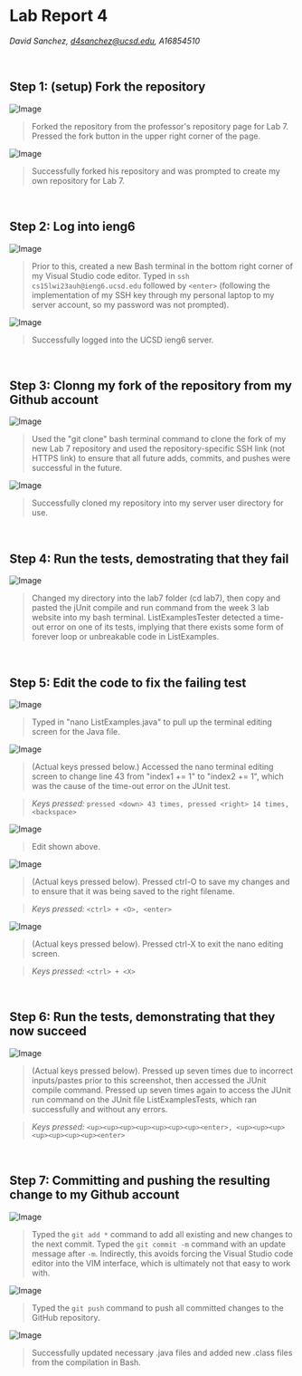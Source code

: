 # Lab Report 4
_David Sanchez, d4sanchez@ucsd.edu, A16854510_

<br>

## Step 1: (setup) Fork the repository

![Image](lab7report/fork.png)

> Forked the repository from the professor's repository page for Lab 7.  Pressed the fork button in the upper right corner of the page.

![Image](lab7report/forkafter.png)

> Successfully forked his repository and was prompted to create my own repository for Lab 7.

<br>

## Step 2: Log into ieng6

![Image](lab7report/login.png)

> Prior to this, created a new Bash terminal in the bottom right corner of my Visual Studio code editor.  Typed in `ssh cs15lwi23auh@ieng6.ucsd.edu` followed by `<enter>` (following the implementation of my SSH key through my personal laptop to my server account, so my password was not prompted).

![Image](lab7report/loginafter.png)

> Successfully logged into the UCSD ieng6 server.

<br>

## Step 3: Clonng my fork of the repository from my Github account

![Image](lab7report/gitclone.png)

> Used the "git clone" bash terminal command to clone the fork of my new Lab 7 repository and used the repository-specific SSH link (not HTTPS link) to ensure that all future adds, commits, and pushes were successful in the future.

![Image](lab7report/gitcloneafter.png)

> Successfully cloned my repository into my server user directory for use.

<br>

## Step 4: Run the tests, demostrating that they fail

![Image](lab7report/junitfail.png)

> Changed my directory into the lab7 folder (cd lab7), then copy and pasted the jUnit compile and run command from the week 3 lab website into my bash terminal.  ListExamplesTester detected a time-out error on one of its tests, implying that there exists some form of forever loop or unbreakable code in ListExamples.

<br>

## Step 5: Edit the code to fix the failing test

![Image](lab7report/nano.png)

> Typed in "nano ListExamples.java" to pull up the terminal editing screen for the Java file.

![Image](lab7report/nanoafter.png)

> (Actual keys pressed below.)  Accessed the nano terminal editing screen to change line 43 from "index1 += 1" to "index2 += 1", which was the cause of the time-out error on the JUnit test.

> _Keys pressed:_ `pressed <down> 43 times, pressed <right> 14 times, <backspace>`

![Image](lab7report/nanoedit.png)

> Edit shown above.

![Image](lab7report/nanosave.png)

> (Actual keys pressed below).  Pressed ctrl-O to save my changes and to ensure that it was being saved to the right filename.

> _Keys pressed:_ `<ctrl> + <O>, <enter>`

![Image](lab7report/nanoexit.png)

> (Actual keys pressed below).  Pressed ctrl-X to exit the nano editing screen.

> _Keys pressed:_ `<ctrl> + <X>`

<br>

## Step 6: Run the tests, demonstrating that they now succeed

![Image](lab7report/recompile.png)

> (Actual keys pressed below).  Pressed up seven times due to incorrect inputs/pastes prior to this screenshot, then accessed the JUnit compile command.  Pressed up seven times again to access the JUnit run command on the JUnit file ListExamplesTests, which ran successfully and without any errors.

> _Keys pressed:_ `<up><up><up><up><up><up><up><enter>, <up><up><up><up><up><up><up><enter>`

<br>

## Step 7: Committing and pushing the resulting change to my Github account

![Image](lab7report/gitaddcommit.png)

> Typed the `git add *` command to add all existing and new changes to the next commit.  Typed the `git commit -m` command with an update message after `-m`.  Indirectly, this avoids forcing the Visual Studio code editor into the VIM interface, which is ultimately not that easy to work with.  

![Image](lab7report/gitpush.png)

> Typed the `git push` command to push all committed changes to the GitHub repository.

![Image](lab7report/gitresult.png)

> Successfully updated necessary .java files and added new .class files from the compilation in Bash.
